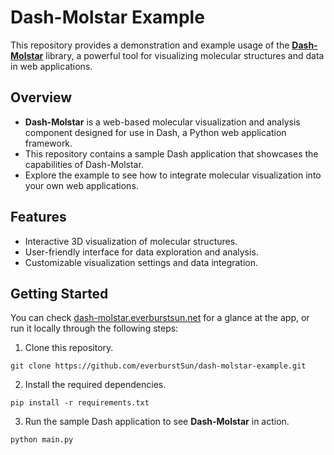 # Dash-Molstar Example

This repository provides a demonstration and example usage of the [**Dash-Molstar**](https://github.com/everburstSun/dash-molstar) library, a powerful tool for visualizing molecular structures and data in web applications.

## Overview

- **Dash-Molstar** is a web-based molecular visualization and analysis component designed for use in Dash, a Python web application framework.
- This repository contains a sample Dash application that showcases the capabilities of Dash-Molstar.
- Explore the example to see how to integrate molecular visualization into your own web applications.

## Features

- Interactive 3D visualization of molecular structures.
- User-friendly interface for data exploration and analysis.
- Customizable visualization settings and data integration.

## Getting Started
You can check [dash-molstar.everburstsun.net](http://dash-molstar.everburstsun.net/) for a glance at the app, or run it locally through the following steps:

1. Clone this repository.

```
git clone https://github.com/everburstSun/dash-molstar-example.git
```

2. Install the required dependencies.

```
pip install -r requirements.txt
```

3. Run the sample Dash application to see **Dash-Molstar** in action.

```
python main.py
```